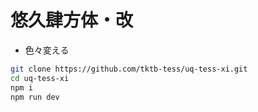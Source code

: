 # 悠久肆方体・改

- 色々変える

```bash
git clone https://github.com/tktb-tess/uq-tess-xi.git
cd uq-tess-xi
npm i
npm run dev
```

